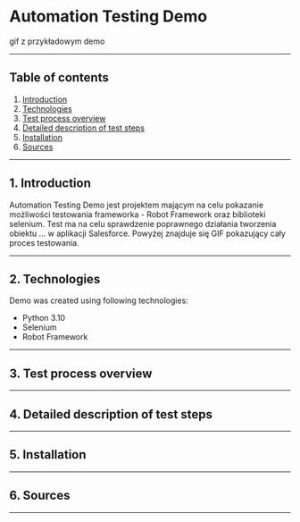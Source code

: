 # Automation Testing Demo
gif z przykładowym demo 

-----------------------
## Table of contents
1. [ Introduction ](#intro)
2. [ Technologies ](#tech)
3. [ Test process overview ](#over)
4. [ Detailed description of test steps ](#desc)
5. [ Installation ](#install)
6. [ Sources ](#sour)
-------------------------
<a name="intro"></a>
## 1. Introduction
Automation Testing Demo jest projektem mającym na celu pokazanie możliwości testowania frameworka - Robot Framework oraz biblioteki selenium. Test ma na celu sprawdzenie poprawnego działania tworzenia obiektu ...  w aplikacji Salesforce. Powyżej znajduje się GIF pokazujący cały proces testowania.

-------------------------
<a name="tech"></a>
## 2. Technologies
Demo was created using following technologies:
- Python 3.10
- Selenium 
- Robot Framework
-------------------------
<a name="over"></a>
## 3. Test process overview
-------------------------
<a name="desc"></a>
## 4. Detailed description of test steps
-------------------------
<a name="install"></a>
## 5. Installation
-------------------------
<a name="sour"></a>
## 6. Sources
-------------------------
